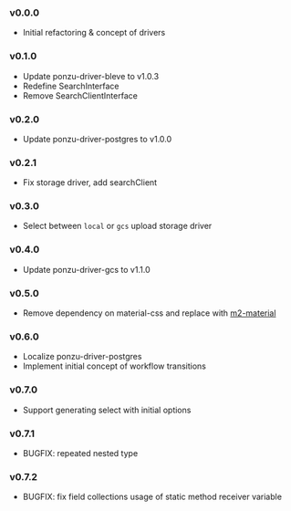 ### v0.0.0

- Initial refactoring & concept of drivers

### v0.1.0

- Update ponzu-driver-bleve to v1.0.3
- Redefine SearchInterface
- Remove SearchClientInterface

### v0.2.0

- Update ponzu-driver-postgres to v1.0.0

### v0.2.1

- Fix storage driver, add searchClient

### v0.3.0

- Select between `local` or `gcs` upload storage driver

### v0.4.0

- Update ponzu-driver-gcs to v1.1.0

### v0.5.0

- Remove dependency on material-css and replace with [m2-material](https://m2.material.io/)

### v0.6.0

- Localize ponzu-driver-postgres
- Implement initial concept of workflow transitions

### v0.7.0

- Support generating select with initial options

### v0.7.1

- BUGFIX: repeated nested type

### v0.7.2

- BUGFIX: fix field collections usage of static method receiver variable